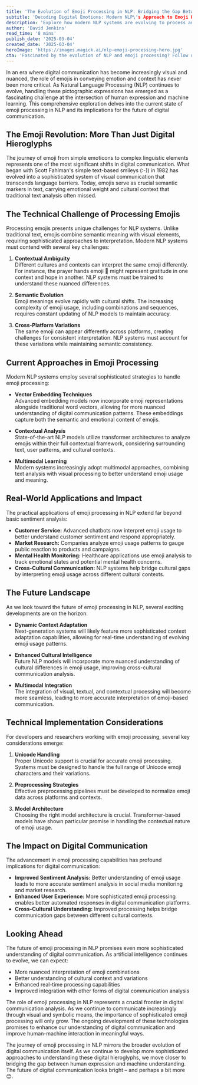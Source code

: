 ```yaml
---
title: 'The Evolution of Emoji Processing in NLP: Bridging the Gap Between Digital Expression and Machine Understanding'
subtitle: 'Decoding Digital Emotions: Modern NLP\'s Approach to Emoji Processing'
description: 'Explore how modern NLP systems are evolving to process and understand emojis in digital communication. From vector embedding techniques to multimodal learning, discover the technical challenges and innovative solutions shaping the future of emoji interpretation in machine learning.'
author: 'David Jenkins'
read_time: '8 mins'
publish_date: '2025-03-04'
created_date: '2025-03-04'
heroImage: 'https://images.magick.ai/nlp-emoji-processing-hero.jpg'
cta: 'Fascinated by the evolution of NLP and emoji processing? Follow us on LinkedIn for more cutting-edge insights into the future of digital communication and machine learning!'
---
```


In an era where digital communication has become increasingly visual and nuanced, the role of emojis in conveying emotion and context has never been more critical. As Natural Language Processing (NLP) continues to evolve, handling these pictographic expressions has emerged as a fascinating challenge at the intersection of human expression and machine learning. This comprehensive exploration delves into the current state of emoji processing in NLP and its implications for the future of digital communication.

## The Emoji Revolution: More Than Just Digital Hieroglyphs

The journey of emoji from simple emoticons to complex linguistic elements represents one of the most significant shifts in digital communication. What began with Scott Fahlman's simple text-based smileys (:-)) in 1982 has evolved into a sophisticated system of visual communication that transcends language barriers. Today, emojis serve as crucial semantic markers in text, carrying emotional weight and cultural context that traditional text analysis often missed.

## The Technical Challenge of Processing Emojis

Processing emojis presents unique challenges for NLP systems. Unlike traditional text, emojis combine semantic meaning with visual elements, requiring sophisticated approaches to interpretation. Modern NLP systems must contend with several key challenges:

1. **Contextual Ambiguity**  
Different cultures and contexts can interpret the same emoji differently. For instance, the prayer hands emoji 🙏 might represent gratitude in one context and hope in another. NLP systems must be trained to understand these nuanced differences.

2. **Semantic Evolution**  
Emoji meanings evolve rapidly with cultural shifts. The increasing complexity of emoji usage, including combinations and sequences, requires constant updating of NLP models to maintain accuracy.

3. **Cross-Platform Variations**  
The same emoji can appear differently across platforms, creating challenges for consistent interpretation. NLP systems must account for these variations while maintaining semantic consistency.

## Current Approaches in Emoji Processing

Modern NLP systems employ several sophisticated strategies to handle emoji processing:

- **Vector Embedding Techniques**  
Advanced embedding models now incorporate emoji representations alongside traditional word vectors, allowing for more nuanced understanding of digital communication patterns. These embeddings capture both the semantic and emotional content of emojis.

- **Contextual Analysis**  
State-of-the-art NLP models utilize transformer architectures to analyze emojis within their full contextual framework, considering surrounding text, user patterns, and cultural contexts.

- **Multimodal Learning**  
Modern systems increasingly adopt multimodal approaches, combining text analysis with visual processing to better understand emoji usage and meaning.

## Real-World Applications and Impact

The practical applications of emoji processing in NLP extend far beyond basic sentiment analysis:

- **Customer Service:** Advanced chatbots now interpret emoji usage to better understand customer sentiment and respond appropriately.
- **Market Research:** Companies analyze emoji usage patterns to gauge public reaction to products and campaigns.
- **Mental Health Monitoring:** Healthcare applications use emoji analysis to track emotional states and potential mental health concerns.
- **Cross-Cultural Communication:** NLP systems help bridge cultural gaps by interpreting emoji usage across different cultural contexts.

## The Future Landscape

As we look toward the future of emoji processing in NLP, several exciting developments are on the horizon:

- **Dynamic Context Adaptation**  
Next-generation systems will likely feature more sophisticated context adaptation capabilities, allowing for real-time understanding of evolving emoji usage patterns.

- **Enhanced Cultural Intelligence**  
Future NLP models will incorporate more nuanced understanding of cultural differences in emoji usage, improving cross-cultural communication analysis.

- **Multimodal Integration**  
The integration of visual, textual, and contextual processing will become more seamless, leading to more accurate interpretation of emoji-based communication.

## Technical Implementation Considerations

For developers and researchers working with emoji processing, several key considerations emerge:

1. **Unicode Handling**  
Proper Unicode support is crucial for accurate emoji processing. Systems must be designed to handle the full range of Unicode emoji characters and their variations.

2. **Preprocessing Strategies**  
Effective preprocessing pipelines must be developed to normalize emoji data across platforms and contexts.

3. **Model Architecture**  
Choosing the right model architecture is crucial. Transformer-based models have shown particular promise in handling the contextual nature of emoji usage.

## The Impact on Digital Communication

The advancement in emoji processing capabilities has profound implications for digital communication:

- **Improved Sentiment Analysis:** Better understanding of emoji usage leads to more accurate sentiment analysis in social media monitoring and market research.
- **Enhanced User Experience:** More sophisticated emoji processing enables better automated responses in digital communication platforms.
- **Cross-Cultural Understanding:** Improved processing helps bridge communication gaps between different cultural contexts.

## Looking Ahead

The future of emoji processing in NLP promises even more sophisticated understanding of digital communication. As artificial intelligence continues to evolve, we can expect:

- More nuanced interpretation of emoji combinations
- Better understanding of cultural context and variations
- Enhanced real-time processing capabilities
- Improved integration with other forms of digital communication analysis

The role of emoji processing in NLP represents a crucial frontier in digital communication analysis. As we continue to communicate increasingly through visual and symbolic means, the importance of sophisticated emoji processing will only grow. The ongoing development of these technologies promises to enhance our understanding of digital communication and improve human-machine interaction in meaningful ways.

The journey of emoji processing in NLP mirrors the broader evolution of digital communication itself. As we continue to develop more sophisticated approaches to understanding these digital hieroglyphs, we move closer to bridging the gap between human expression and machine understanding. The future of digital communication looks bright – and perhaps a bit more 😊.
